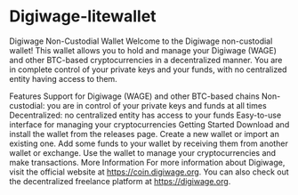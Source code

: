# Digiwage-litewallet


Digiwage Non-Custodial Wallet
Welcome to the Digiwage non-custodial wallet! This wallet allows you to hold and manage your Digiwage (WAGE) and other BTC-based cryptocurrencies in a decentralized manner. You are in complete control of your private keys and your funds, with no centralized entity having access to them.

Features
Support for Digiwage (WAGE) and other BTC-based chains
Non-custodial: you are in control of your private keys and funds at all times
Decentralized: no centralized entity has access to your funds
Easy-to-use interface for managing your cryptocurrencies
Getting Started
Download and install the wallet from the releases page.
Create a new wallet or import an existing one.
Add some funds to your wallet by receiving them from another wallet or exchange.
Use the wallet to manage your cryptocurrencies and make transactions.
More Information
For more information about Digiwage, visit the official website at https://coin.digiwage.org. You can also check out the decentralized freelance platform at https://digiwage.org.
